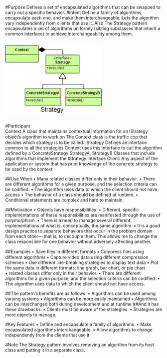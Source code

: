 #Purpose
	Defines a set of encapsulated algorithms that can be swapped to carry out a specific behavior.
#Intent
	Define a family of algorithms, encapsulate each one, and make them interchangeable. Lets the algorithm vary independently from clients that use it.
	Also
	The Strategy pattern encapsulates a set of algorithms uniformly (sibling subclasses that inherit a common interface) to achieve interchangeability among them.
	
##
![alt text](./Images/Strategy-1.md.png "Strategy")
##

#Participant	
	Context
		A class that maintains contextual information for an IStrategy object’s algorithm to work on
		The Context class is the trafﬁc cop that decides which strategy is to be called.
	IStrategy
		Defines an interface common to all the strategies
		Context uses this interface to call the algorithm defined by a ConcreteStrategy
	StrategyA, StrategyB
		Classes that include algorithms that implement the IStrategy interface
	Client: 
		Any aspect of the application or system that has prior knowledge of the concrete strategy to be used by the context

##Use When
	• Many related classes differ only in their behavior.
	• There are different algorithms for a given purpose, and the selection criteria can be codified.
	• The algorithm uses data to which the client should not have access
	• The behavior of a class should be defined at runtime.
	• Conditional statements are complex and hard to maintain.

##Motivation
	• Objects have responsibilities. 
	• Different, specific implementations of these responsibilities are manifested through the use of polymorphism. 
	• There is a need to manage several different implementations of what is, conceptually, the same algorithm. 
	• It is a good design practice to separate behaviors that occur in the problem domain from each other— that is, to decouple them. This allows me to change the class responsible for one behavior without adversely affecting another. 

##Examples
	• Save ﬁles in different formats
	• Compress ﬁles using different algorithms
	• Capture video data using different compression schemes
	• Use different line-breaking strategies to display text data
	• Plot the same data in different formats: line graph, bar chart, or pie chart	
	• related classes differ only in their behavior.
	• There are different algorithms for a given purpose, and the selection criteria can be codified.
	• The algorithm uses data to which the client should not have access.
	
	
##The pattern’s benefits are as follows:
	• Algorithms can be used among varying systems
	• Algorithms can be more easily maintained
	• Algorithms can be interchanged both during development and at runtime
##And it has these drawbacks:
	• Clients must be aware of the strategies.
	• Strategies are more objects to manage.

#Key Features
	• Define and encapsulate a family of algorithms.
	• Make encapsulated algorithms interchangeable.
	• Allow algorithms to change independently from the clients that use it.

#Note
	The Strategy pattern involves removing an algorithm from its host class and putting it in a separate class.
